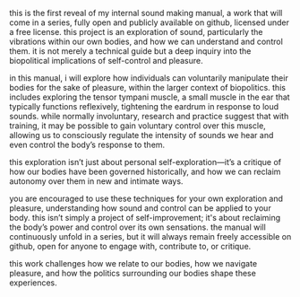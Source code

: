this is the first reveal of my internal sound making manual, a work that will come in a series, fully open and publicly available on github, licensed under a free license. this project is an exploration of sound, particularly the vibrations within our own bodies, and how we can understand and control them. it is not merely a technical guide but a deep inquiry into the biopolitical implications of self-control and pleasure.

in this manual, i will explore how individuals can voluntarily manipulate their bodies for the sake of pleasure, within the larger context of biopolitics. this includes exploring the tensor tympani muscle, a small muscle in the ear that typically functions reflexively, tightening the eardrum in response to loud sounds. while normally involuntary, research and practice suggest that with training, it may be possible to gain voluntary control over this muscle, allowing us to consciously regulate the intensity of sounds we hear and even control the body’s response to them.

this exploration isn’t just about personal self-exploration—it’s a critique of how our bodies have been governed historically, and how we can reclaim autonomy over them in new and intimate ways.

you are encouraged to use these techniques for your own exploration and pleasure, understanding how sound and control can be applied to your body. this isn’t simply a project of self-improvement; it's about reclaiming the body’s power and control over its own sensations. the manual will continuously unfold in a series, but it will always remain freely accessible on github, open for anyone to engage with, contribute to, or critique.

this work challenges how we relate to our bodies, how we navigate pleasure, and how the politics surrounding our bodies shape these experiences.

